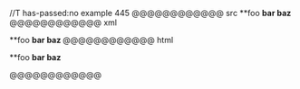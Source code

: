 //T has-passed:no
example 445
@@@@@@@@@@@@ src
**foo **bar baz**
@@@@@@@@@@@@ xml
<?xml version="1.0" encoding="UTF-8"?>
<!DOCTYPE document SYSTEM "CommonMark.dtd">
<document xmlns="http://commonmark.org/xml/1.0">
  <paragraph>
    <text>**foo </text>
    <strong>
      <text>bar baz</text>
    </strong>
  </paragraph>
</document>
@@@@@@@@@@@@ html
<p>**foo <strong>bar baz</strong></p>
@@@@@@@@@@@@
